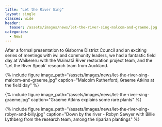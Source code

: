 ```yaml
---
title: "Let the River Sing"
layout: single
classes: wide
header:
  teaser: /assets/images/news/let-the-river-sing-malcom-and-graeme.jpg
categories:
  - News
---
```


After a formal presentation to Gisborne District Council and an exciting series of meetings with iwi and community leaders, we had a fantastic field day at Waikereru with the Waimatā River restoration project team, and the 'Let the River Speak' research team from Auckland.

{% include figure image_path="/assets/images/news/let-the-river-sing-malcom-and-graeme.jpg" caption="Malcolm Rutherford, Graeme Atkins at the field day" %}

{% include figure image_path="/assets/images/news/let-the-river-sing-graeme.jpg" caption="Graeme Atkins explains some rare plants" %}

{% include figure image_path="/assets/images/news/let-the-river-sing-robyn-and-billy.jpg" caption="Down by the river - Robyn Sawyer with Billie Lythberg from the research team, among the riparian plantings" %}


